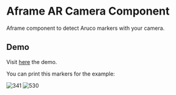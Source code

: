 # Aframe AR Camera Component
Aframe component to detect Aruco markers with your camera.

Demo
-----------------
Visit [here](https://rawgit.com/zalomea/aframe-ar-camera-component/master/examples/component/index.html) the demo.

You can print this markers for the example:

![341](https://raw.githubusercontent.com/zalomea/aframe-ar-camera-component/master/resources/markers/341.jpg)
![530](https://raw.githubusercontent.com/zalomea/aframe-ar-camera-component/master/resources/markers/530.jpg)
